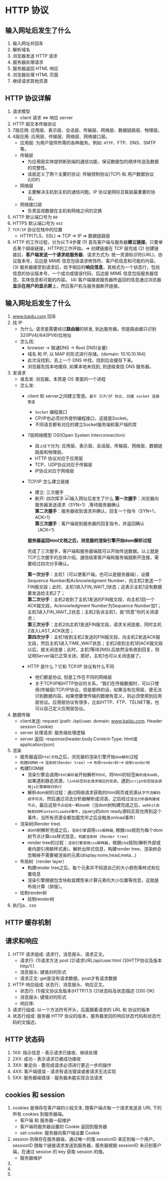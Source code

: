 # HTTP 协议




## 输入网址后发生了什么
1. 输入网址并回车
2. 解析域名
3. 浏览器发送 HTTP 请求
4. 服务器处理请求
5. 服务器返回 HTML 响应 
6. 浏览器处理 HTML 页面
7. 继续请求其他资源




## HTTP 协议详解
1. 请求模型
    * client 请求 <=> 响应 server
2. HTTP 超文本传输协议
3. 7层应用: 应用层、表示层、会话层、传输层、网络层、数据链路层、物理层。
4. 4层应用: 应用层、传输层、网络层、网络接口层。
    * 应用层: 为用户提供所需的各种服务。例如: `HTTP`、FTP、DNS、SMTP 等。
    * 传输层
        * 为应用层实体提供断到端的通信功能，保证数据包的顺序传送及数据的完整性。
        * 该层定义了两个主要的协议: 传输控制协议(TCP) 和 用户数据协议(UDP)
    * 网络层
        * 主要解决主机到主机的通信问题。IP 协议是网际互联层最重要的协议。
    * 网络接口层
        * 负责监视数据在主机和网络之间的交换
5. HTTP 默认端口号为 `80`
6. HTTPS 默认端口号为 `443`
7. `TCP/IP` 协议在栈中的位置
    * HTTP(TLS、SSL) => TCP => IP => 数据链路层
8. HTTP 的工作过程，分为以下4步骤
    (1) 首先客户端与服务器**建立链接**。只要单击某个超级链接，HTTP的工作开始。=>  创建链接在 TCP 层完成
    (2) 创建链接后，**客户端发送一个请求给服务器**，请求方式为: 统一资源标识符(URL)、协议版本号，后边是 MIME 信息包括请求修饰符、客户机信息和可能的内容。
    (3) 服务器接受到请求后，给予相应的**响应信息**，其格式为一个状态行，包括信息的协议版本号、一个成功或错误代码，后边是 MIME 信息包括服务器信息、实体信息和可能的内容。
    (4) 客户端接收服务器所返回的信息通过浏览器**显示在用户的显示屏**上，然后客户机与服务器断开链接。



## 输入网址后发生了什么
1. www.baidu.com 回车
2. 找 IP
    * 为什么: 请求是需要经过**路由器**的转发, 到达服务器。但是路由器只识别32(IPV4)/64(IPV6)位地址
    * 怎么找: 
        * browser -> 联通DNS -> Root DNS(全量) 
        * 域名 和 IP, 以 MAP 的形式进行存储。{domain: 10.10.10.164} 
        * 此次没找到，去上一个 DNS 中找，找到后会缓存下来。
        * 浏览器先找本地缓存, 如果本地未找到, 则逐级查找 DNS 服务器。
3. 发请求
    * 谁去发: 浏览器。本质是 OS 里面的一个进程
    * 怎么发: 
        * client 和 server之间建立管道。`基于 ICP/IP 协议, 创建 socket 连接管道`
            * `Socket` 编程接口
            * CP/IP也必须对外提供编程接口，这就是Socket。
            * 不同语言都有对应的建立Socket服务端和客户端的库
            
        * 7层网络模型 OSI(Open System Interconnection)
            * 自`上往下`分为: 应用层、表示层、会话层、传输层、网络层、数据链路层和物理层。
            * HTTP 协议对应于应用层
            * TCP、UDP协议对应于传输层
            * IP协议对应于网络层
        * TCP/IP 怎么建立链接
            * 建立: 三次握手
            * 断开: 四次挥手
            ![输入网址后发生了什么](三次握手.jpeg)
            **第一次握手**：浏览器向服务器发送请求（SYN=1）,等待服务器确认 <br/>
            **第二次握手**：服务器收到请求并确认，回复一个指令（SYN=1，ACK=1）<br/>
            **第三次握手**：客户端收到服务器的回复指令，并返回确认（ACK=1）<br/>

            **服务器返回html文档之后，浏览器的渲染引擎开始dom解析过程**


            完成了三次握手，客户端和服务器端就可以开始传送数据。以上就是TCP三次握手的总体介绍。通信结束客户端和服务端就断开连接，需要经过四次分手确认。<br/>

            **第一次分手**：主机1（可以使客户端，也可以是服务器端），设置Sequence Number和Acknowledgment Number，向主机2发送一个FIN报文段；此时，主机1进入FIN_WAIT_1状态；这表示主机1没有数据要发送给主机2了；<br/>
            **第二次分手**：主机2收到了主机1发送的FIN报文段，向主机1回一个ACK报文段，Acknowledgment Number为Sequence Number加1；主机1进入FIN_WAIT_2状态；主机2告诉主机1，我“同意”你的关闭请求；<br/>
            **第三次分手**：主机2向主机1发送FIN报文段，请求关闭连接，同时主机2进入LAST_ACK状态；<br/>
            **第四次分手**：主机1收到主机2发送的FIN报文段，向主机2发送ACK报文段，然后主机1进入TIME_WAIT状态；主机2收到主机1的ACK报文段以后，就关闭连接；此时，主机1等待2MSL后依然没有收到回复，则证明Server端已正常关闭，那好，主机1也可以关闭连接了。<br/>
        * HTTP 是什么？它和 TCP/IP 协议有什么不同
            * 他们都是协议, 但是工作在不同的网络层
            * 关于TCP/IP和HTTP协议的关系，“我们在传输数据时，可以只使用(传输层)TCP/IP协议，但是那样的话，如果没有应用层，便无法识别数据内容。如果想要使传输的数据有意义，则必须使用到应用层协议。应用层协议有很多，比如HTTP、FTP、TELNET等，也可以自己定义应用层协议。
4. 数据传输
    * client发送: request (path: /api/user. domain: www.baidu.com. Header session Cookie)
    * server 处理请求: 服务端处理逻辑
    * server 返回: response(header.body.Content-Type: html或application/json) 
5. 渲染
    * 服务器返回`html文档`之后，浏览器的渲染引擎开始`dom解析`过程
    * `构建DOM树`--> `渲染树(Render tree)` --> `布局render树`--> `绘制render树`
    * 构建DOM树
        * 渲染引擎会调用`html解析器`开始解析html，将html的标签`解析成dom树`，如果遇到静态资源，`link标签则去请求相应的资源`，遇到`script标签就会调用js引擎解释并执行`
        * 解析dom树的过程：通过网络请求获取的html网页或资源从`字节流解码成字符流`，然后通过词法分析器解析成词语，之后经过`语法分析器构建成节点`，最后这些`节点组成一颗dom树`（当dom树构建完成之后，`webkit会触发DOMContentLoaded事件`，jquery的dom ready源码实现也用到这个事件，当所有资源全都加载完毕之后会触发onload事件）
    * 渲染树(Render tree)
        * dom树解析完成之后，`渲染引擎`调用`css解释器`, 根据css规则为每个dom树节点计算css样式信息，`构建渲染树 (Render tree)`
        * render tree的过程：`渲染引擎调用css解释器`，根据css规则(解析外部或者内部引用额样式表)，解析出样式信息，构建render tree，渲染树会忽略掉不需要被渲染的元素(display:none,head,meta...)
    * 布局树（render layer）
        * 构建render tree之后，每个元素并不知道自己的大小颜色等样式和位置信息
        * 渲染引擎根据包含块和盒模型来计算元素的大小位置等信息，这就是布局计算（排版）。
    * 绘制render树
        * 绘制render树
6. 执行js、css



## HTTP 缓存机制


## 请求和响应
1. HTTP 请求组成: 请求行，消息报头、请求正文。
    * 请求行: (1)请求方法 post (2)请求URL/api/user.html (3)HTTP协议及版本 http/1.1
    * 消息报头: 键值对的形式
    * 请求正文: get是没有请求数据。post才有请求数据
2. HTTP 响应组成: 状态行、消息报头、响应正文。
    * 状态行: (1)报文协议及版本(HTTP/1.1) (2)状态码及状态描述 (200 OK) 
    * 消息报头: 键值对的形式
    * 响应体: 
3. 请求行组成: 以一个方法符号开头，后面跟着请求的 URL 和 协议的版本
4. 状态行组成: 服务器 HTTP 协议的版本，服务器发回的响应状态代码和状态代码的文描述。


## HTTP 状态码
1. 1XX: 指示信息 - 表示请求已接收、继续处理
2. 2XX: 成功 - 表示请求已被成功接收
3. 3XX: 重定向 - 要完成请求必须进行更近一步的操作
4. 4XX: 客户端错误 - 请求有语法错误或者请求无法实现
5. 5XX: 服务器端错误 - 服务器未能实现合法请求

## cookies 和 session
1. cookies  是保存在客户端的小段文本, 随客户端点每一个请求发送该 URL 下的所有 cookies 到服务器端。
    * 客户端 和 服务器一起维护
    * 客户端将服务器设置的 Cookie 返回到服务器
    * set-cookie: 服务器向客户端设置 Cookie
2. session 则保存在服务器端，通过唯一的值 sessionID 来区别每一个用户。sessionID 随每个链接请求发送到服务器，服务器根据 sessionID 来识别客户端，在通过 session 的 key 获取 session 的值。
    * 服务器维护
3. 
4. 
5. 
